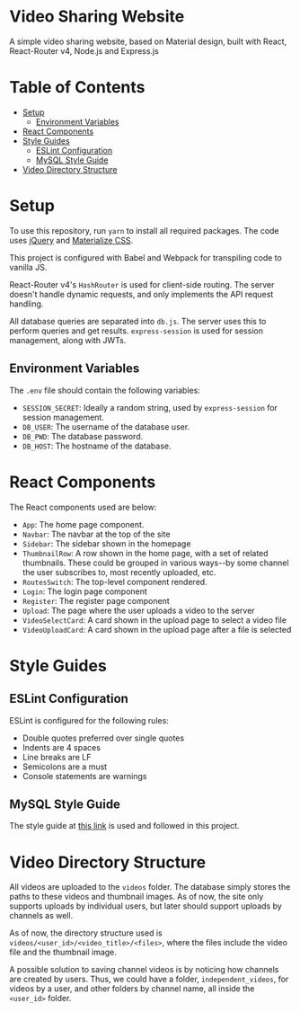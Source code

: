 # Video Sharing Website
A simple video sharing website, based on Material design, built with React, React-Router v4, Node.js and Express.js

# Table of Contents
* [Setup](#setup)
  * [Environment Variables](#environment-variables)
* [React Components](#react-components)
* [Style Guides](#style-guides)
  * [ESLint Configuration](#eslint-configuration)
  * [MySQL Style Guide](#mysql-style-guide)
* [Video Directory Structure](#video-directory-structure)

# Setup
To use this repository, run `yarn` to install all required packages. The code uses [jQuery](www.jquery.com) and [Materialize CSS](www.materializecss.com).  

This project is configured with Babel and Webpack for transpiling code to vanilla JS.  

React-Router v4's `HashRouter` is used for client-side routing. The server doesn't handle dynamic requests, and only implements the API request handling.  

All database queries are separated into `db.js`. The server uses this to perform queries and get results. `express-session` is used for session management, along with JWTs.  

## Environment Variables
The `.env` file should contain the following variables:
* `SESSION_SECRET`: Ideally a random string, used by `express-session` for session management.
* `DB_USER`: The username of the database user.
* `DB_PWD`: The database password.
* `DB_HOST`: The hostname of the database.

# React Components
The React components used are below:
* `App`: The home page component.
* `Navbar`: The navbar at the top of the site
* `Sidebar`: The sidebar shown in the homepage
* `ThumbnailRow`: A row shown in the home page, with a set of related thumbnails. These could be grouped in various ways--by some channel the user subscribes to, most recently uploaded, etc.
* `RoutesSwitch`: The top-level component rendered.
* `Login`: The login page component
* `Register`: The register page component
* `Upload`: The page where the user uploads a video to the server
* `VideoSelectCard`: A card shown in the upload page to select a video file
* `VideoUploadCard`: A card shown in the upload page after a file is selected

# Style Guides

## ESLint Configuration
ESLint is configured for the following rules:
* Double quotes preferred over single quotes
* Indents are 4 spaces
* Line breaks are LF
* Semicolons are a must
* Console statements are warnings

## MySQL Style Guide
The style guide at [this link](http://www.sqlstyle.guide/) is used and followed in this project.

# Video Directory Structure
All videos are uploaded to the `videos` folder. The database simply stores the paths to these videos and thumbnail images. As of now, the site only supports uploads by individual users, but later should support uploads by channels as well.  

As of now, the directory structure used is `videos/<user_id>/<video_title>/<files>`, where the files include the video file and the thumbnail image.  

A possible solution to saving channel videos is by noticing how channels are created by users. Thus, we could have a folder, `independent_videos`, for videos by a user, and other folders by channel name, all inside the `<user_id>` folder.
